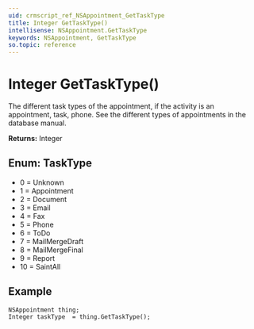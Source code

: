 ```yaml
---
uid: crmscript_ref_NSAppointment_GetTaskType
title: Integer GetTaskType()
intellisense: NSAppointment.GetTaskType
keywords: NSAppointment, GetTaskType
so.topic: reference
---
```


# Integer GetTaskType()

The different task types of the appointment, if the activity is an appointment, task, phone. See the different types of appointments in the database manual.

**Returns:** Integer

## Enum: TaskType

* 0 = Unknown
* 1 = Appointment
* 2 = Document
* 3 = Email
* 4 = Fax
* 5 = Phone
* 6 = ToDo
* 7 = MailMergeDraft
* 8 = MailMergeFinal
* 9 = Report
* 10 = SaintAll

## Example

```crmscript
NSAppointment thing;
Integer taskType  = thing.GetTaskType();
```
